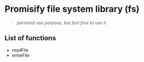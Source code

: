 # Promisify **file system** library (fs) #
  > *personal use purpose, but feel free to use it*

## List of functions ##
* readFile
* writeFile
